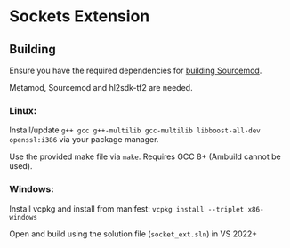 # Sockets Extension

## Building
Ensure you have the required dependencies for [building Sourcemod](https://wiki.alliedmods.net/Building_sourcemod).

Metamod, Sourcemod and hl2sdk-tf2 are needed.
### Linux:
Install/update ``g++ gcc g++-multilib gcc-multilib libboost-all-dev openssl:i386`` via your package manager.

Use the provided make file via ``make``. Requires GCC 8+ (Ambuild cannot be used).
### Windows:
Install vcpkg and install from manifest: ``vcpkg install --triplet x86-windows``

Open and build using the solution file (``socket_ext.sln``) in VS 2022+
